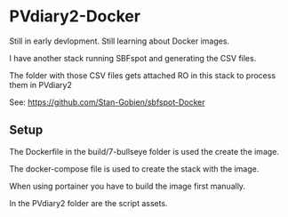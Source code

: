 # PVdiary2-Docker

Still in early devlopment.
Still learning about Docker images.

I have another stack running SBFspot and generating the CSV files.

The folder with those CSV files gets attached RO in this stack to process them in PVdiary2

See: https://github.com/Stan-Gobien/sbfspot-Docker


## Setup
The Dockerfile in the build/7-bullseye folder is used the create the image.

The docker-compose file is used to create the stack with the image.

When using portainer you have to build the image first manually.

In the PVdiary2 folder are the script assets.
